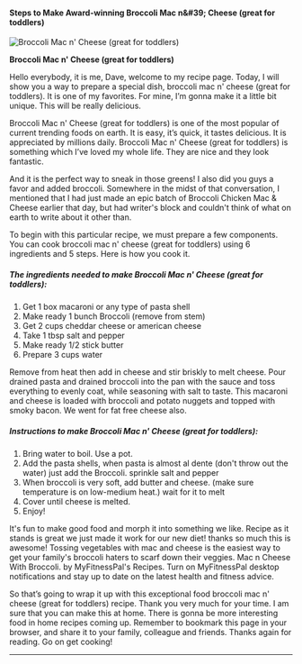             

#### Steps to Make Award-winning Broccoli Mac n&amp;#39; Cheese (great for toddlers)

![Broccoli Mac n' Cheese (great for toddlers)](https://img-global.cpcdn.com/recipes/6191316186693632/751x532cq70/broccoli-mac-n-cheese-great-for-toddlers-recipe-main-photo.jpg)

**Broccoli Mac n' Cheese (great for toddlers)**

Hello everybody, it is me, Dave, welcome to my recipe page. Today, I will show you a way to prepare a special dish, broccoli mac n' cheese (great for toddlers). It is one of my favorites. For mine, I’m gonna make it a little bit unique. This will be really delicious.

Broccoli Mac n' Cheese (great for toddlers) is one of the most popular of current trending foods on earth. It is easy, it’s quick, it tastes delicious. It is appreciated by millions daily. Broccoli Mac n' Cheese (great for toddlers) is something which I’ve loved my whole life. They are nice and they look fantastic.

And it is the perfect way to sneak in those greens! I also did you guys a favor and added broccoli. Somewhere in the midst of that conversation, I mentioned that I had just made an epic batch of Broccoli Chicken Mac & Cheese earlier that day, but had writer's block and couldn't think of what on earth to write about it other than.

To begin with this particular recipe, we must prepare a few components. You can cook broccoli mac n' cheese (great for toddlers) using 6 ingredients and 5 steps. Here is how you cook it.

##### The ingredients needed to make Broccoli Mac n' Cheese (great for toddlers):

1.  Get 1 box macaroni or any type of pasta shell
2.  Make ready 1 bunch Broccoli (remove from stem)
3.  Get 2 cups cheddar cheese or american cheese
4.  Take 1 tbsp salt and pepper
5.  Make ready 1/2 stick butter
6.  Prepare 3 cups water

Remove from heat then add in cheese and stir briskly to melt cheese. Pour drained pasta and drained broccoli into the pan with the sauce and toss everything to evenly coat, while seasoning with salt to taste. This macaroni and cheese is loaded with broccoli and potato nuggets and topped with smoky bacon. We went for fat free cheese also.

##### Instructions to make Broccoli Mac n' Cheese (great for toddlers):

1.  Bring water to boil. Use a pot.
2.  Add the pasta shells, when pasta is almost al dente (don't throw out the water) just add the Broccoli. sprinkle salt and pepper
3.  When broccoli is very soft, add butter and cheese. (make sure temperature is on low-medium heat.) wait for it to melt
4.  Cover until cheese is melted.
5.  Enjoy!

It's fun to make good food and morph it into something we like. Recipe as it stands is great we just made it work for our new diet! thanks so much this is awesome! Tossing vegetables with mac and cheese is the easiest way to get your family's broccoli haters to scarf down their veggies. Mac n Cheese With Broccoli. by MyFitnessPal's Recipes. Turn on MyFitnessPal desktop notifications and stay up to date on the latest health and fitness advice.

So that’s going to wrap it up with this exceptional food broccoli mac n' cheese (great for toddlers) recipe. Thank you very much for your time. I am sure that you can make this at home. There is gonna be more interesting food in home recipes coming up. Remember to bookmark this page in your browser, and share it to your family, colleague and friends. Thanks again for reading. Go on get cooking!

* * *